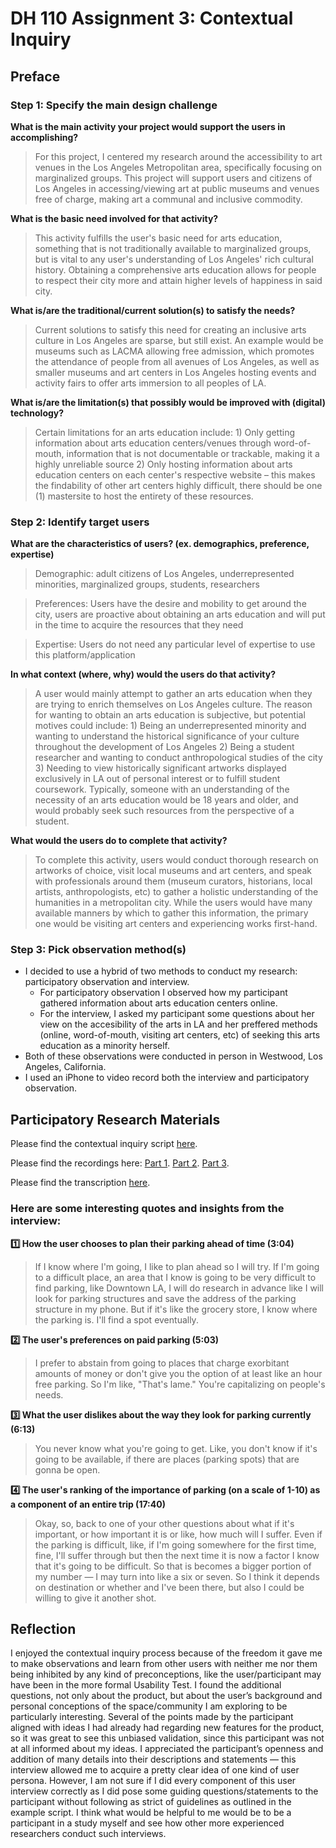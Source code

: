 # DH 110 Assignment 3: Contextual Inquiry

## Preface

### Step 1: Specify the main design challenge

**What is the main activity your project would support the users in accomplishing?**
> For this project, I centered my research around the accessibility to art venues in the Los Angeles Metropolitan area, specifically focusing on marginalized groups. This project will support users and citizens of Los Angeles in accessing/viewing art at public museums and venues free of charge, making art a communal and inclusive commodity.

**What is the basic need involved for that activity?**
> This activity fulfills the user's basic need for arts education, something that is not traditionally available to marginalized groups, but is vital to any user's understanding of Los Angeles' rich cultural history. Obtaining a comprehensive arts education allows for people to respect their city more and attain higher levels of happiness in said city. 

**What is/are the traditional/current solution(s) to satisfy the needs?**
>Current solutions to satisfy this need for creating an inclusive arts culture in Los Angeles are sparse, but still exist. An example would be museums such as LACMA allowing free admission, which promotes the attendance of people from all avenues of Los Angeles, as well as smaller museums and art centers in Los Angeles hosting events and activity fairs to offer arts immersion to all peoples of LA. 

**What is/are the limitation(s) that possibly would be improved with (digital) technology?**
>Certain limitations for an arts education include: 1) Only getting information about arts education centers/venues through word-of-mouth, information that is not documentable or trackable, making it a highly unreliable source 2) Only hosting information about arts education centers on each center's respective website – this makes the findability of other art centers highly difficult, there should be one (1) mastersite to host the entirety of these resources.

### Step 2: Identify target users

**What are the characteristics of users? (ex. demographics, preference, expertise)**
>Demographic: adult citizens of Los Angeles, underrepresented minorities, marginalized groups, students, researchers

>Preferences: Users have the desire and mobility to get around the city, users are proactive about obtaining an arts education and will put in the time to acquire the resources that they need

>Expertise: Users do not need any particular level of expertise to use this platform/application

**In what context (where, why) would the users do that activity?**
>A user would mainly attempt to gather an arts education when they are trying to enrich themselves on Los Angeles culture. The reason for wanting to obtain an arts education is subjective, but potential motives could include: 1) Being an underrepresented minority and wanting to understand the historical significance of your culture throughout the development of Los Angeles 2) Being a student researcher and wanting to conduct anthropological studies of the city 3) Needing to view historically significant artworks displayed exclusively in LA out of personal interest or to fulfill student coursework. Typically, someone with an understanding of the necessity of an arts education would be 18 years and older, and would probably seek such resources from the perspective of a student. 

**What would the users do to complete that activity?**
>To complete this activity, users would conduct thorough research on artworks of choice, visit local museums and art centers, and speak with professionals around them (museum curators, historians, local artists, anthropologists, etc) to gather a holistic understanding of the humanities in a metropolitan city. While the users would have many available manners by which to gather this information, the primary one would be visiting art centers and experiencing works first-hand.

### Step 3: Pick observation method(s)

* I decided to use a hybrid of two methods to conduct my research: participatory observation and interview.
  * For participatory observation I observed how my participant gathered information about arts education centers online.
  * For the interview, I asked my participant some questions about her view on the accesibility of the arts in LA and her preffered methods (online, word-of-mouth, visiting art centers, etc) of seeking this arts education as a minority herself.
* Both of these observations were conducted in person in Westwood, Los Angeles, California. 
* I used an iPhone to video record both the interview and participatory observation.

## Participatory Research Materials

Please find the contextual inquiry script [here](x).

Please find the recordings here: 
[Part 1](x).
[Part 2](x).
[Part 3](x).

Please find the transcription [here](x).

### Here are some interesting quotes and insights from the interview:

**:one: How the user chooses to plan their parking ahead of time (3:04)**
> If I know where I'm going, I like to plan ahead so I will try. If I'm going to a difficult place, an area that I know is going to be very difficult to find parking, like Downtown LA, I will do research in advance like I will look for parking structures and save the address of the parking structure in my phone. But if it's like the grocery store, I know where the parking is. I'll find a spot eventually.

**:two: The user's preferences on paid parking (5:03)**
> I prefer to abstain from going to places that charge exorbitant amounts of money or don't give you the option of at least like an hour free parking. So I'm like, "That's lame." You're capitalizing on people's needs.

**:three: What the user dislikes about the way they look for parking currently (6:13)**
> You never know what you're going to get. Like, you don't know if it's going to be available, if there are places (parking spots) that are gonna be open.

**:four: The user's ranking of the importance of parking (on a scale of 1-10) as a component of an entire trip (17:40)**
>Okay, so, back to one of your other questions about what if it's important, or how important it is or like, how much will I suffer. Even if the parking is difficult, like, if I'm going somewhere for the first time, fine, I'll suffer through but then the next time it is now a factor I know that it's going to be difficult. So that is becomes a bigger portion of my number — I may turn into like a six or seven. So I think it depends on destination or whether and I've been there, but also I could be willing to give it another shot.



## Reflection

I enjoyed the contextual inquiry process because of the freedom it gave me to make observations and learn from other users with neither me nor them being inhibited by any kind of preconceptions, like the user/participant may have been in the more formal Usability Test. I found the additional questions, not only about the product, but about the user’s background and personal conceptions of the space/community I am exploring to be particularly interesting. Several of the points made by the participant aligned with ideas I had already had regarding new features for the product, so it was great to see this unbiased validation, since this participant was not at all informed about my ideas. I appreciated the participant’s openness and addition of many details into their descriptions and statements — this interview allowed me to acquire a pretty clear idea of one kind of user persona. However, I am not sure if I did every component of this user interview correctly as I did pose some guiding questions/statements to the participant without following as strict of guidelines as outlined in the example script. I think what would be helpful to me would be to be a participant in a study myself and see how other more experienced researchers conduct such interviews.

